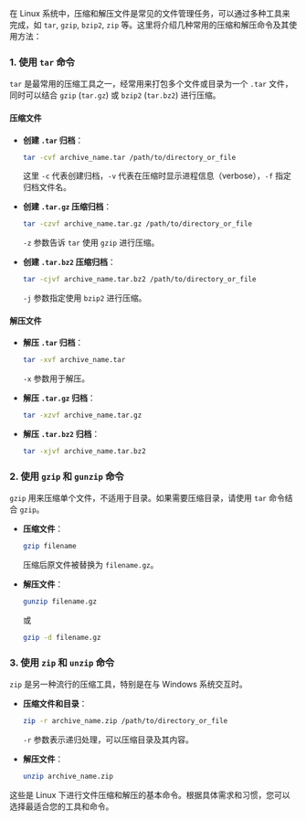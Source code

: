 在 Linux 系统中，压缩和解压文件是常见的文件管理任务，可以通过多种工具来完成，如 `tar`, `gzip`, `bzip2`, `zip` 等。这里将介绍几种常用的压缩和解压命令及其使用方法：

### 1. 使用 `tar` 命令

`tar` 是最常用的压缩工具之一，经常用来打包多个文件或目录为一个 `.tar` 文件，同时可以结合 `gzip` (`tar.gz`) 或 `bzip2` (`tar.bz2`) 进行压缩。

#### 压缩文件

- **创建 `.tar` 归档**：
  ```bash
  tar -cvf archive_name.tar /path/to/directory_or_file
  ```
  这里 `-c` 代表创建归档，`-v` 代表在压缩时显示进程信息（verbose），`-f` 指定归档文件名。

- **创建 `.tar.gz` 压缩归档**：
  ```bash
  tar -czvf archive_name.tar.gz /path/to/directory_or_file
  ```
  `-z` 参数告诉 `tar` 使用 `gzip` 进行压缩。

- **创建 `.tar.bz2` 压缩归档**：
  ```bash
  tar -cjvf archive_name.tar.bz2 /path/to/directory_or_file
  ```
  `-j` 参数指定使用 `bzip2` 进行压缩。

#### 解压文件

- **解压 `.tar` 归档**：
  ```bash
  tar -xvf archive_name.tar
  ```
  `-x` 参数用于解压。

- **解压 `.tar.gz` 归档**：
  ```bash
  tar -xzvf archive_name.tar.gz
  ```

- **解压 `.tar.bz2` 归档**：
  ```bash
  tar -xjvf archive_name.tar.bz2
  ```

### 2. 使用 `gzip` 和 `gunzip` 命令

`gzip` 用来压缩单个文件，不适用于目录。如果需要压缩目录，请使用 `tar` 命令结合 `gzip`。

- **压缩文件**：
  ```bash
  gzip filename
  ```
  压缩后原文件被替换为 `filename.gz`。

- **解压文件**：
  ```bash
  gunzip filename.gz
  ```
  或
  ```bash
  gzip -d filename.gz
  ```

### 3. 使用 `zip` 和 `unzip` 命令

`zip` 是另一种流行的压缩工具，特别是在与 Windows 系统交互时。

- **压缩文件和目录**：
  ```bash
  zip -r archive_name.zip /path/to/directory_or_file
  ```
  `-r` 参数表示递归处理，可以压缩目录及其内容。

- **解压文件**：
  ```bash
  unzip archive_name.zip
  ```

这些是 Linux 下进行文件压缩和解压的基本命令。根据具体需求和习惯，您可以选择最适合您的工具和命令。
